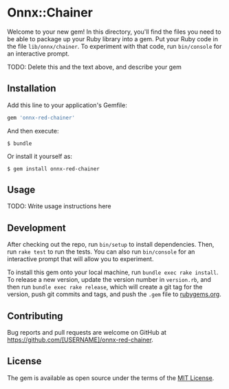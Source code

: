 # Onnx::Chainer

Welcome to your new gem! In this directory, you'll find the files you need to be able to package up your Ruby library into a gem. Put your Ruby code in the file `lib/onnx/chainer`. To experiment with that code, run `bin/console` for an interactive prompt.

TODO: Delete this and the text above, and describe your gem

## Installation

Add this line to your application's Gemfile:

```ruby
gem 'onnx-red-chainer'
```

And then execute:

    $ bundle

Or install it yourself as:

    $ gem install onnx-red-chainer

## Usage

TODO: Write usage instructions here

## Development

After checking out the repo, run `bin/setup` to install dependencies. Then, run `rake test` to run the tests. You can also run `bin/console` for an interactive prompt that will allow you to experiment.

To install this gem onto your local machine, run `bundle exec rake install`. To release a new version, update the version number in `version.rb`, and then run `bundle exec rake release`, which will create a git tag for the version, push git commits and tags, and push the `.gem` file to [rubygems.org](https://rubygems.org).

## Contributing

Bug reports and pull requests are welcome on GitHub at https://github.com/[USERNAME]/onnx-red-chainer.

## License

The gem is available as open source under the terms of the [MIT License](https://opensource.org/licenses/MIT).
